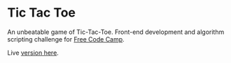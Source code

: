 # Tic Tac Toe

An unbeatable game of Tic-Tac-Toe. Front-end development and algorithm scripting challenge for [Free Code Camp](https://www.freecodecamp.org/).

Live [version here](https://aneesa-saleh.github.io/tic-tac-toe/).

